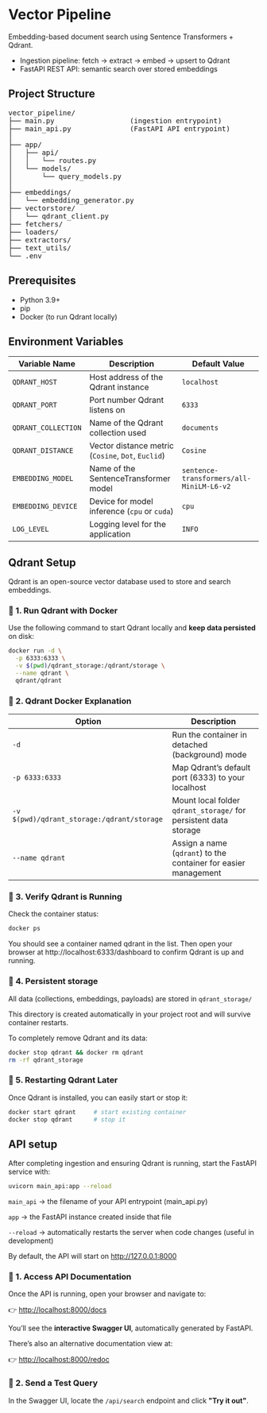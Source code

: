 # Vector Pipeline

Embedding-based document search using Sentence Transformers + Qdrant.

- Ingestion pipeline: fetch → extract → embed → upsert to Qdrant
- FastAPI REST API: semantic search over stored embeddings

## Project Structure

<pre>
vector_pipeline/
├── main.py                  (ingestion entrypoint)
├── main_api.py              (FastAPI API entrypoint)
│
├── app/
│   ├── api/
│   │   └── routes.py
│   └── models/
│       └── query_models.py
│
├── embeddings/
│   └── embedding_generator.py
├── vectorstore/
│   └── qdrant_client.py
├── fetchers/
├── loaders/
├── extractors/
├── text_utils/
└── .env
</pre>

## Prerequisites

- Python 3.9+
- pip
- Docker (to run Qdrant locally)

## Environment Variables

| Variable Name         | Description                                | Default Value |
|------------------------|--------------------------------------------|----------------|
| `QDRANT_HOST`          | Host address of the Qdrant instance        | `localhost`    |
| `QDRANT_PORT`          | Port number Qdrant listens on              | `6333`         |
| `QDRANT_COLLECTION`    | Name of the Qdrant collection used         | `documents`    |
| `QDRANT_DISTANCE`      | Vector distance metric (`Cosine`, `Dot`, `Euclid`) | `Cosine`       |
| `EMBEDDING_MODEL`      | Name of the SentenceTransformer model      | `sentence-transformers/all-MiniLM-L6-v2` |
| `EMBEDDING_DEVICE`     | Device for model inference (`cpu` or `cuda`) | `cpu`        |
| `LOG_LEVEL`            | Logging level for the application          | `INFO`         |

## Qdrant Setup

Qdrant is an open-source vector database used to store and search embeddings.

### 🧱 1. Run Qdrant with Docker

Use the following command to start Qdrant locally and **keep data persisted** on disk:

```bash
docker run -d \
  -p 6333:6333 \
  -v $(pwd)/qdrant_storage:/qdrant/storage \
  --name qdrant \
  qdrant/qdrant
```
### 🧱 2. Qdrant Docker Explanation

| Option | Description |
|--------|--------------|
| `-d` | Run the container in detached (background) mode |
| `-p 6333:6333` | Map Qdrant’s default port (6333) to your localhost |
| `-v $(pwd)/qdrant_storage:/qdrant/storage` | Mount local folder `qdrant_storage/` for persistent data storage |
| `--name qdrant` | Assign a name (`qdrant`) to the container for easier management |

### 🧾 3. Verify Qdrant is Running

Check the container status:
```bash
docker ps
```
You should see a container named qdrant in the list. Then open your browser at http://localhost:6333/dashboard to confirm Qdrant is up and running.

### 💾 4. Persistent storage

All data (collections, embeddings, payloads) are stored in ```qdrant_storage/```

This directory is created automatically in your project root and will survive container restarts.

To completely remove Qdrant and its data:

```bash
docker stop qdrant && docker rm qdrant
rm -rf qdrant_storage
```

### 🔄 5. Restarting Qdrant Later

Once Qdrant is installed, you can easily start or stop it:

```bash
docker start qdrant     # start existing container
docker stop qdrant      # stop it
```

## API setup

After completing ingestion and ensuring Qdrant is running, start the FastAPI service with:

```bash
uvicorn main_api:app --reload
```

```main_api``` → the filename of your API entrypoint (main_api.py)

```app``` → the FastAPI instance created inside that file

```--reload``` → automatically restarts the server when code changes (useful in development)

By default, the API will start on http://127.0.0.1:8000

### 📘 1. Access API Documentation

Once the API is running, open your browser and navigate to:

👉 [http://localhost:8000/docs](http://localhost:8000/docs)

You’ll see the **interactive Swagger UI**, automatically generated by FastAPI.

There’s also an alternative documentation view at:

👉 [http://localhost:8000/redoc](http://localhost:8000/redoc)

### 🔎 2. Send a Test Query

In the Swagger UI, locate the `/api/search` endpoint and click **"Try it out"**.

